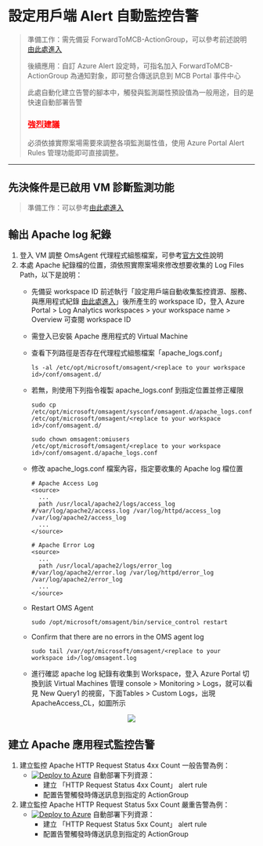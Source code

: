 # 設定用戶端 Alert 自動監控告警
> 準備工作：需先備妥 ForwardToMCB-ActionGroup，可以參考前述說明 [由此處進入](https://github.com/mcloud-support/arm/tree/main/workspace/README.md)</p>
> 後續應用：自訂 Azure Alert 設定時，可指名加入 ForwardToMCB-ActionGroup 為通知對象，即可整合傳送訊息到 MCB Portal 事件中心</p>
> 此處自動化建立告警的腳本中，觸發與監測屬性預設值為一般用途，目的是快速自動部署告警</p>
> <font color=red><h3>強烈建議</h3></font> 必須依據實際案場需要來調整各項監測屬性值，使用 Azure Portal Alert Rules 管理功能即可直接調整。
---
## 先決條件是已啟用 VM 診斷監測功能
> 準備工作：可以參考[由此處進入](https://github.com/mcloud-support/arm/tree/main/alert/vm/README.md)

## 輸出 Apache log 紀錄
1. 登入 VM 調整 OmsAgent 代理程式組態檔案，可參考[官方文件](https://github.com/microsoft/OMS-Agent-for-Linux/blob/master/docs/Apache-HTTP-Server-Logs-Collection.md)說明
2. 本處 Apache 紀錄檔的位置，須依照實際案場來修改想要收集的 Log Files Path，以下是說明：
     * 先備妥 workspace ID
      前述執行「設定用戶端自動收集監控資源、服務、與應用程式紀錄 [由此處進入](https://github.com/mcloud-support/arm/tree/main/workspace/README.md)」後所產生的 workspace ID，登入 Azure Portal \> Log Analytics workspaces \> your workspace name \> Overview 可查閱 workspace ID

     * 需登入已安裝 Apache 應用程式的 Virtual Machine
     * 查看下列路徑是否存在代理程式組態檔案「apache_logs.conf」
       ```
       ls -al /etc/opt/microsoft/omsagent/<replace to your workspace id>/conf/omsagent.d/
       ```
     * 若無，則使用下列指令複製 apache_logs.conf 到指定位置並修正權限
        ```
        sudo cp /etc/opt/microsoft/omsagent/sysconf/omsagent.d/apache_logs.conf /etc/opt/microsoft/omsagent/<replace to your workspace id>/conf/omsagent.d/

        sudo chown omsagent:omiusers /etc/opt/microsoft/omsagent/<replace to your workspace id>/conf/omsagent.d/apache_logs.conf
        ```

     * 修改 apache_logs.conf 檔案內容，指定要收集的 Apache log 檔位置
        ```
        # Apache Access Log
        <source>
          ...
          path /usr/local/apache2/logs/access_log  #/var/log/apache2/access.log /var/log/httpd/access_log /var/log/apache2/access_log
          ...
        </source>

        # Apache Error Log
        <source>
          ...
          path /usr/local/apache2/logs/error_log  #/var/log/apache2/error.log /var/log/httpd/error_log /var/log/apache2/error_log
          ...
        </source>

        ```
     * Restart OMS Agent
        ```
        sudo /opt/microsoft/omsagent/bin/service_control restart 
        ```
     * Confirm that there are no errors in the OMS agent log
        ```
        sudo tail /var/opt/microsoft/omsagent/<replace to your workspace id>/log/omsagent.log 
        ```
     * 進行確認 apache log 紀錄有收集到 Workspace，登入 Azure Portal 切換到該 Virtual Machines 管理 console > Monitoring > Logs，就可以看見 New Query1 的視窗，下面Tables > Custom Logs，出現 ApacheAccess_CL，如圖所示
<div align=center><img src="https://github.com/microsoft/OMS-Agent-for-Linux/raw/master/docs/pictures/ApacheHTTPServerSearchView.PNG?raw=true"></div>

## 建立 Apache 應用程式監控告警
1. 建立監控 Apache HTTP Request Status 4xx Count 一般告警為例：
   * [![Deploy to Azure](https://docs.microsoft.com/en-us/azure/templates/media/deploy-to-azure.svg)](https://portal.azure.com/#create/Microsoft.Template/uri/https%3A%2F%2Fraw.githubusercontent.com%2Fmcloud-support%2Farm%2Fmain%2Falert%2Fapache%2FM-Apache-01-HttpRequest4xx.json) 自動部署下列資源：
     * 建立 「HTTP Request Status 4xx Count」 alert rule
     * 配置告警觸發時傳送訊息到指定的 ActionGroup
2. 建立監控 Apache HTTP Request Status 5xx Count 嚴重告警為例：
   * [![Deploy to Azure](https://docs.microsoft.com/en-us/azure/templates/media/deploy-to-azure.svg)](https://portal.azure.com/#create/Microsoft.Template/uri/https%3A%2F%2Fraw.githubusercontent.com%2Fmcloud-support%2Farm%2Fmain%2Falert%2Fapache%2FM-Apache-01-HttpRequest5xx.json) 自動部署下列資源：
     * 建立 「HTTP Request Status 5xx Count」 alert rule
     * 配置告警觸發時傳送訊息到指定的 ActionGroup

